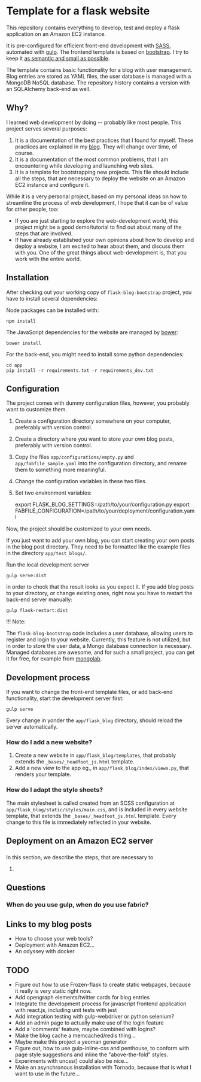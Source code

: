 # Template for a flask website

This repository contains everything to develop, test and deploy a flask
application on an Amazon EC2 instance.

It is pre-configured for efficient front-end development with [SASS][sass],
automated with [gulp][gulp].  The frontend template is based on
[bootstrap][bootstrap].  I try to keep it [as semantic and small as
possible](http://www.tallygist/blog/web-development/semantic-bootstrap).

The template contains basic functionality for a blog with user management.
Blog entries are stored as YAML files, the user database is managed with a
MongoDB NoSQL database.  The repository history contains a version with an
SQLAlchemy back-end as well.

## Why?

I learned web development by doing -- probably like most people.  This
project serves several purposes:

1. It is a documentation of the best practices that I found for myself.  These
   practices are explained in my [blog](http://www.tallygist.com/).  They will
   change over time, of course.
2. It is a documentation of the most common problems, that I am encountering
   while developing and launching web sites.
3. It is a template for bootstrapping new projects.  This file should include
   all the steps, that are necessary to deploy the website on an Amazon EC2
   instance and configure it.

While it is a very personal project, based on my personal ideas on how to
streamline the process of web development, I hope that it can be of value for
other people, too:

- If you are just starting to explore the web-development world, this project
  might be a good demo/tutorial to find out about many of the steps that are
  involved.
- If have already established your own opinions about how to develop and deploy
  a website, I am excited to hear about them, and discuss them with you.  One
  of the great things about web-development is, that you work with the entire
  world.

## Installation

After checking out your working copy of `flask-blog-bootstrap` project, you
have to install several dependencies:

Node packages can be installed with:

    npm install

The JavaScript dependencies for the website are managed by [bower][bower]:

    bower install

For the back-end, you might need to install some python dependencies:

    cd app
    pip install -r requirements.txt -r requirements_dev.txt


## Configuration

The project comes with dummy configuration files, however, you probably want to
customize them.

1. Create a configuration directory somewhere on your computer, preferably with
   version control.
2. Create a directory where you want to store your own blog posts, preferably
   with version control.
3. Copy the files `app/configurations/empty.py` and `app/fabfile_sample.yaml`
   into the configuration directory, and rename them to something more
   meaningful.
4. Change the configuration variables in these two files.
5. Set two environment variables:

    export FLASK_BLOG_SETTINGS=/path/to/your/configuration.py
    export FABFILE_CONFIGURATION=/path/to/your/deployment/configuration.yaml

Now, the project should be customized to your own needs.

If you just want to add your own blog, you can start creating your own posts in
the blog post directory.  They need to be formatted like the example files in
the directory `app/test_blogs/`.

Run the local development server

    gulp serve:dist

in order to check that the result looks as you expect it.  If you add blog
posts to your directory, or change existing ones, right now you have to restart
the back-end server manually:

    gulp flask-restart:dist

!!! Note:

  The `flask-blog-bootstrap` code includes a user database, allowing users to
  register and login to your website.  Currently, this feature is not utilized,
  but in order to store the user data, a Mongo database connection is
  necessary.  Managed databases are awesome, and for such a small project, you
  can get it for free, for example from [mongolab][mongolab].

## Development process

If you want to change the front-end template files, or add back-end
functionality, start the development server first:

    gulp serve

Every change in yonder the `app/flask_blog` directory, should reload the server
automatically.

### How do I add a new website?

1. Create a new website in `app/flask_blog/templates`, that probably extends
   the `_bases/_headfoot_js.html` template.
2. Add a new view to the app eg., in `app/flask_blog/index/views.py`, that
   renders your template.

### How do I adapt the style sheets?

The main stylesheet is called created from an SCSS configuration at
`app/flask_blog/static/styles/main.css`, and is included in every website
template, that extends the `_bases/_headfoot_js.html` template. Every change to
this file is immediately reflected in your website.

## Deployment on an Amazon EC2 server



###

In this section, we describe the steps, that are necessary to 

1. 

## Questions

### When do you use gulp, when do you use fabric?

## Links to my blog posts

- How to choose your web tools?
- Deployment with Amazon EC2...
- An odyssey with docker

## TODO

- Figure out how to use Frozen-flask to create static webpages, because it
  really is very static right now.
- Add opengraph elements/twitter cards for blog entries
- Integrate the development process for javascript frontend application with
  react.js, including unit tests with jest
- Add integration testing with gulp-webdriver or python selenium?
- Add an admin page to actually make use of the login feature
- Add a 'comments' feature, maybe combined with logins?
- Make the blog cache a memcached/redis thing...
- Maybe make this project a yeoman generator
- Figure out, how to use gulp-inline-css and penthouse, to conform with page
  style suggestions and inline the "above-the-fold" styles.
- Experiments with uncss() could also be nice...
- Make an asynchronous installation with Tornado, because that is what I want
  to use in the future...


[sass]: http://www.sass-lang.com/
[gulp]: http://www.gulpjs.com/
[bootstrap]: http://getbootstrap.com/
[bower]: http://bowerjs.com/
[mongolab]: http://mongolab.com/

<!-- vim: set ft=markdown et spell spelllang=en: -->
